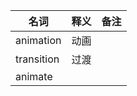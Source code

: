 名词 | 释义 | 备注
------------ | ------------- | ------------
animation | 动画  |  
transition  | 过渡  |  
animate   |   |  